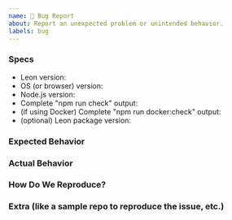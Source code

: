 ```yaml
---
name: 🐞 Bug Report
about: Report an unexpected problem or unintended behavior.
labels: bug
---
```


<!--
Thanks for your interest in Leon! ❤️
Please check if there is no similar issue before creating this one.
-->

### Specs

- Leon version:
- OS (or browser) version:
- Node.js version:
- Complete "npm run check" output:
- (if using Docker) Complete "npm run docker:check" output:
- (optional) Leon package version:

### Expected Behavior

### Actual Behavior

### How Do We Reproduce?

### Extra (like a sample repo to reproduce the issue, etc.)
